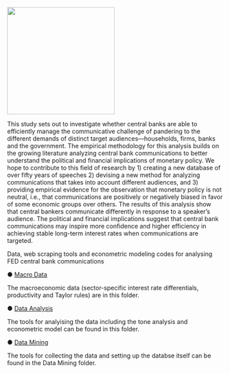 <img src="https://i.postimg.cc/63NfP4jK/Central-Bank-Ro-BERTa-logos-black.png" width="250" height="250"> 

This study sets out to investigate whether central banks are able to efficiently manage the communicative challenge of pandering to the different demands of distinct target audiences—households, firms, banks and the government. The empirical methodology for this analysis builds on the growing literature analyzing central bank communications to better understand the political and financial implications of monetary policy. We hope to contribute to this field of research by 1) creating a new database of over fifty years of speeches 2) devising a new method for analyzing communications that takes into account different audiences, and 3) providing empirical evidence for the observation that monetary policy is not neutral, i.e., that communications are positively or negatively biased in favor of some economic groups over others. The results of this analysis show that central bankers communicate differently in response to a speaker’s audience. The political and financial implications suggest that central bank communications may inspire more confidence and higher efficiency in achieving stable long-term interest rates when communications are targeted.

Data, web scraping tools and econometric modeling codes for analysing FED central bank communications

● [Macro Data](https://github.com/Moritz-Pfeifer/FED-Communications-Project/tree/main/Macro_data_1965-2020) 

The macroeconomic data (sector-specific interest rate differentials, productivity and Taylor rules) are in this folder.

● [Data Analysis](https://github.com/Moritz-Pfeifer/FED-Communications-Project/tree/main/Data_analysis)

The tools for analyising the data including the tone analysis and econometric model can be found in this folder. 

● [Data Mining](https://github.com/Moritz-Pfeifer/FED-Communications-Project/tree/main/Data_mining)

The tools for collecting the data and setting up the databse itself can be found in the Data Mining folder.
